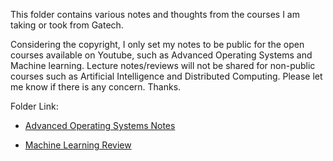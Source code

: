 This folder contains various notes and thoughts from the courses I am taking or took from Gatech. <br/>

Considering the copyright, I only set my notes to be public for the open courses available on Youtube, such as Advanced Operating Systems and Machine learning. Lecture notes/reviews will not be shared for non-public courses such as Artificial Intelligence and Distributed Computing. Please let me know if there is any concern. Thanks. <br/>

Folder Link:<br/>
- [Advanced Operating Systems Notes](https://github.com/audrey617/CS6210-Advanced-Operating-Systems-Notes)

- [Machine Learning Review](https://github.com/audrey617/My-Notes/tree/main/ML)
